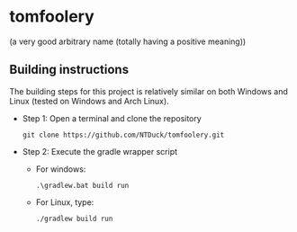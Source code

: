 # tomfoolery
(a very good arbitrary name (totally having a positive meaning))

## Building instructions
The building steps for this project is relatively similar on both Windows and Linux (tested on Windows and Arch Linux).
- Step 1: Open a terminal and clone the repository

    ```
    git clone https://github.com/NTDuck/tomfoolery.git
    ```
- Step 2: Execute the gradle wrapper script
    - For windows:

        ```
        .\gradlew.bat build run
        ```

    - For Linux, type:

        ```
        ./gradlew build run
        ```
